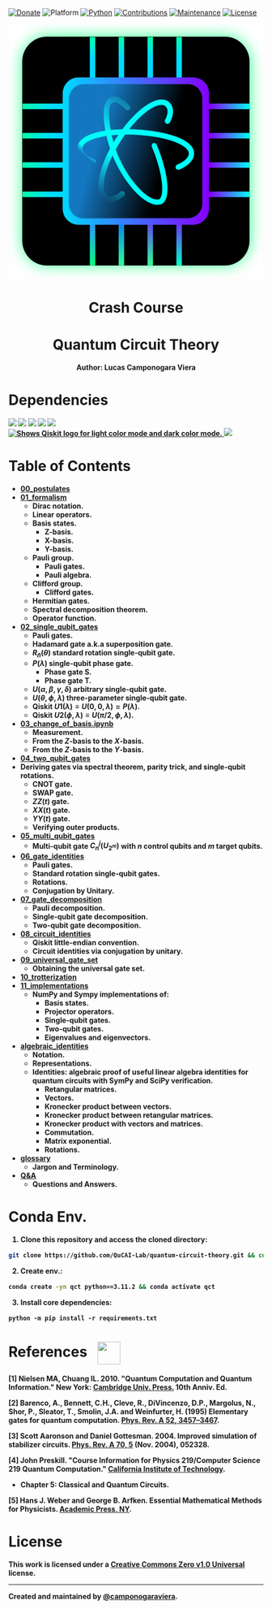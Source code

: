 <!-- Badges: -->
[![Donate](https://img.shields.io/badge/Donate-PayPal-green.svg?logo=paypal&style=flat-square)](https://www.paypal.me/CamponogaraViera/100)
![Platform](https://img.shields.io/badge/Platform-Linux%20%7C%20Windows-informational)
[![Python](https://img.shields.io/badge/Python-3.11.2-informational)](https://www.python.org/)
[![Contributions](https://img.shields.io/badge/contributions-welcome-orange?style=flat-square)](https://github.com/QuCAI-Lab/quantum-circuit-theory/pulls)
[![Maintenance](https://img.shields.io/badge/Maintained%3F-yes-green.svg)](https://github.com/QuCAI-Lab/quantum-circuit-theory/graphs/commit-activity)
[![License](https://img.shields.io/github/license/QuCAI-Lab/quantum-circuit-theory.svg?logo=CreativeCommons&style=flat-square)](https://github.com/QuCAI-Lab/quantum-circuit-theory/blob/dev/LICENSE.md)
<!-- [![Qiskit](https://img.shields.io/badge/Qiskit-0.42.1-6133BD)](https://qiskit.org/) -->
<!-- [![Pennylane](https://img.shields.io/badge/Pennylane-0.28.0-6133BD)](https://pennylane.ai/) -->

<!-- Logo: -->
<div align="center">
  <a href="https://qucai-lab.github.io/">
    <img src="https://github.com/QuCAI-Lab/qucai-lab.github.io/blob/main/assets/QuCAI-Lab.png" height="500" width="500" alt="Logo">
  </a>
</div>

<!-- Title: -->
<div align="center"> 
  <h1> Crash Course </h1>
  <h1> Quantum Circuit Theory </h1>
</div>

<!-- Author: -->
<div align="center">
  <b>Author: Lucas Camponogara Viera</a>
</div>

<!-- Dependencies: -->
# Dependencies
<a href="https://www.python.org/" target="_blank" rel="noopener noreferrer"><img height="27" src="https://www.python.org/static/img/python-logo.png"></a>
<a href="https://matplotlib.org" target="_blank" rel="noopener noreferrer"><img height="27" src="https://matplotlib.org/_static/images/logo2.svg"></a>
<a href="https://numpy.org/" target="_blank" rel="noopener noreferrer"><img height="27" src="https://numpy.org/images/logo.svg"></a>
<a href="https://sympy.org/" target="_blank" rel="noopener noreferrer"><img height="27" src="https://www.sympy.org/static/images/logo.png"></a>
<a href="https://scipy.org/" target="_blank" rel="noopener noreferrer"><img height="27" src="https://scipy.org/images/logo.svg"></a>
<a href="https://qiskit.org/" target="_blank" rel="noopener noreferrer">
  <picture>
    <source media="(prefers-color-scheme: dark)" srcset="https://qiskit.org/documentation/stable/0.19/_static/logo.png">
    <img alt="Shows Qiskit logo for light color mode and dark color mode." src="https://upload.wikimedia.org/wikipedia/commons/thumb/5/51/Qiskit-Logo.svg/1200px-Qiskit-Logo.svg.png" height="27">
  </picture>
<a href="https://pennylane.ai/" target="_blank" rel="noopener noreferrer"><img height="27" src="https://pennylane.ai/img/logo.png"></a>
</a>
<br>

# Table of Contents

- **[00_postulates](notebooks/00_postulates.ipynb)**
- **[01_formalism](notebooks/01_formalism.ipynb)**
	- Dirac notation.
	- Linear operators.
	- Basis states.
		- Z-basis.
		- X-basis.
		- Y-basis.
	- Pauli group.
		- Pauli gates.
		- Pauli algebra.
	- Clifford group.
		- Clifford gates.
	- Hermitian gates.
	- Spectral decomposition theorem.
	- Operator function.
- **[02_single_qubit_gates](notebooks/02_single_qubit_gates.ipynb)**
	- Pauli gates.
	- Hadamard gate a.k.a superposition gate.
	- $R_{\hat{n}}(\theta)$ standard rotation single-qubit gate.
	- $P(\lambda)$ single-qubit phase gate.
		- Phase gate S.
		- Phase gate T.
	- $U(\alpha, \beta, \gamma, \delta)$ arbitrary single-qubit gate.
	- $U(\theta, \phi, \lambda)$ three-parameter single-qubit gate.
	- Qiskit $U1(\lambda)\equiv U(0,0,\lambda)=P(\lambda)$.
	- Qiskit $U2(\phi, \lambda) \equiv U(\pi/2, \phi, \lambda)$.
- **[03_change_of_basis.ipynb](notebooks/03_change_of_basis.ipynb)**
	- Measurement. 
	- From the $Z$-basis to the $X$-basis.
	- From the $Z$-basis to the $Y$-basis.
- **[04_two_qubit_gates](notebooks/04_two_qubit_gates.ipynb)**
- Deriving gates via spectral theorem, parity trick, and single-qubit rotations.
	- CNOT gate.
	- SWAP gate.
	- $ZZ(t)$ gate.
	- $XX(t)$ gate.
	- $YY(t)$ gate.
	- Verifying outer products.
- **[05_multi_qubit_gates](notebooks/05_multi_qubit_gates.ipynb)**
	- Multi-qubit gate $C_n^{j}(U_{2^m})$ with $n$ control qubits and $m$ target qubits.
- **[06_gate_identities](notebooks/06_gate_identities.ipynb)**
	- Pauli gates.
	- Standard rotation single-qubit gates.
	- Rotations.
	- Conjugation by Unitary.
- **[07_gate_decomposition](notebooks/07_gate_decomposition.ipynb)**
	- Pauli decomposition. 
	- Single-qubit gate decomposition.
	- Two-qubit gate decomposition.
- **[08_circuit_identities](notebooks/08_circuit_identities.ipynb)**
	- Qiskit little-endian convention.
	- Circuit identities via conjugation by unitary.
- **[09_universal_gate_set](notebooks/09_universal_gate_set.ipynb)**
	- Obtaining the universal gate set.
- **[10_trotterization](notebooks/10_trotterization.ipynb)**
- **[11_implementations](notebooks/11_implementations.ipynb)**
	- NumPy and Sympy implementations of:
		- Basis states.
		- Projector operators.
		- Single-qubit gates.
		- Two-qubit gates.
		- Eigenvalues and eigenvectors.
- **[algebraic_identities](notebooks/algebraic_identities.ipynb)**
	- Notation.
	- Representations.
	- Identities: algebraic proof of useful linear algebra identities for quantum circuits with SymPy and SciPy verification.
		- Retangular matrices.
		- Vectors.
		- Kronecker product between vectors.
		- Kronecker product between retangular matrices.
		- Kronecker product with vectors and matrices.
		- Commutation.
		- Matrix exponential.
		- Rotations.
- **[glossary](notebooks/glossary.ipynb)**
	- Jargon and Terminology.
- **[Q&A](notebooks/Q_A.ipynb)**
	- Questions and Answers.
  
# Conda Env.

1. Clone this repository and access the cloned directory:
```bash
git clone https://github.com/QuCAI-Lab/quantum-circuit-theory.git && cd quantum-circuit-theory
```
2. Create env.:
```bash
conda create -yn qct python==3.11.2 && conda activate qct
```
3. Install core dependencies:
```
python -m pip install -r requirements.txt
```

# References &nbsp; <a href="#"><img valign="middle" height="45px" src="https://img.icons8.com/book" width="45" hspace="0px" vspace="0px"></a> 

\[1] Nielsen MA, Chuang IL. 2010. "Quantum Computation and Quantum Information." New York: [Cambridge Univ. Press.](https://doi.org/10.1017/CBO9780511976667) 10th Anniv. Ed. 

\[2] Barenco, A., Bennett, C.H., Cleve, R., DiVincenzo, D.P., Margolus, N., Shor, P., Sleator, T., Smolin, J.A. and Weinfurter, H. (1995) Elementary gates for quantum computation. [Phys. Rev. A 52, 3457–3467](https://journals.aps.org/pra/abstract/10.1103/PhysRevA.52.3457).

\[3] Scott Aaronson and Daniel Gottesman. 2004. Improved simulation of stabilizer circuits. [Phys. Rev. A 70, 5](https://journals.aps.org/pra/abstract/10.1103/PhysRevA.70.052328) (Nov. 2004),
052328.

\[4] John Preskill. "Course Information for Physics 219/Computer Science 219 Quantum Computation." [California Institute of Technology](http://theory.caltech.edu/~preskill/ph229/).
- Chapter 5: Classical and Quantum Circuits.

\[5] Hans J. Weber and George B. Arfken. Essential Mathematical Methods for Physicists. [Academic Press, NY](https://g.co/kgs/RFBRhf).

# License

This work is licensed under a [Creative Commons Zero v1.0 Universal](LICENSE.md) license.

<hr>

Created and maintained by [@camponogaraviera][1].

[1]: https://github.com/camponogaraviera
